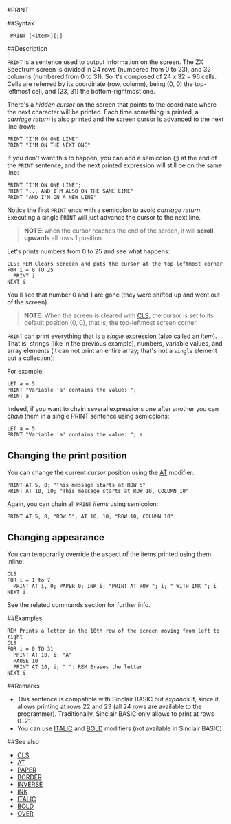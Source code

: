 #PRINT

##Syntax

```
 PRINT [<item>][;]
```

##Description

`PRINT` is a sentence used to output information on the screen. The ZX Spectrum screen is divided in 24 rows (numbered
from 0 to 23), and 32 columns (numbered from 0 to 31). So it's composed of 24 x 32 = 96 cells. Cells are referred by
its coordinate (row, column), being (0, 0) the top-leftmost cell, and (23, 31) the bottom-rightmost one.

There's a _hidden cursor_ on the screen that points to the coordinate where the next character will be printed.
Each time something is printed, a _carriage return_ is also printed and the screen cursor is advanced to 
the next line (row):

```
PRINT "I'M ON ONE LINE"
PRINT "I'M ON THE NEXT ONE"
```

If you don't want this to happen, you can add a semicolon (;) at the end of the `PRINT` sentence, and the next
printed expression will still be on the same line:

```
PRINT "I'M ON ONE LINE";
PRINT "... AND I'M ALSO ON THE SAME LINE"
PRINT "AND I'M ON A NEW LINE"
```
Notice the first `PRINT` ends with a semicolon to avoid _carriage return_. Executing a single `PRINT` will just
advance the cursor to the next line.

> **NOTE**: when the cursor reaches the end of the screen, it will **scroll upwards** all rows 1 position.

Let's prints numbers from 0 to 25 and see what happens:

```
CLS: REM Clears screeen and puts the cursor at the top-leftmost corner
FOR i = 0 TO 25
  PRINT i
NEXT i
```
You'll see that number 0 and 1 are gone (they were shifted up and went out of the screen).

> **NOTE**: When the screen is cleared with [CLS](cls.md), the cursor is set to its default position (0, 0),
> that is, the top-leftmost screen corner.
    
`PRINT` can print everything that is a _single_ expression (also called an _item_).
That is, strings (like in the previous example), numbers, variable values, and array elements
(it can not print an entire array; that's not a `single` element but a collection):

For example:

```
LET a = 5
PRINT "Variable 'a' contains the value: ";
PRINT a
```

Indeed, if you want to chain several expressions one after another you can _chain_ them in a single PRINT sentence
using semicolons:
```
LET a = 5
PRINT "Variable 'a' contains the value: "; a
```

## Changing the print position
You can change the current _cursor_ position using the [AT](at.md) modifier:

```
PRINT AT 5, 0; "This message starts at ROW 5"
PRINT AT 10, 10; "This message starts at ROW 10, COLUMN 10"
```

Again, you can chain all `PRINT` _items_ using semicolon:

```
PRINT AT 5, 0; "ROW 5"; AT 10, 10; "ROW 10, COLUMN 10"
```

## Changing appearance
You can temporarily override the aspect of the items printed using them inline:

```
CLS
FOR i = 1 to 7
  PRINT AT i, 0; PAPER 0; INK i; "PRINT AT ROW "; i; " WITH INK "; i
NEXT i
```

See the related commands section for further info.

##Examples

```
REM Prints a letter in the 10th row of the screen moving from left to right
CLS
FOR i = 0 TO 31
  PRINT AT 10, i; "A"
  PAUSE 10
  PRINT AT 10, i; " ": REM Erases the letter
NEXT i
```


##Remarks

* This sentence is compatible with Sinclair BASIC but _expands_ it, since it allows printing at rows 22 and 23
  (all 24 rows are available to the programmer). Traditionally, Sinclair BASIC only allows to print at rows 0..21.
* You can use [ITALIC](italic.md) and [BOLD](bold.md) modifiers (not available in Sinclair BASIC)

##See also

* [CLS](cls.md)
* [AT](at.md)
* [PAPER](paper.md)
* [BORDER](border.md)
* [INVERSE](inverse.md)
* [INK](ink.md)
* [ITALIC](italic.md)
* [BOLD](bold.md)
* [OVER](over.md)
